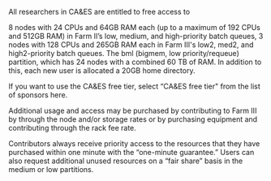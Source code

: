 

All researchers in CA&ES are entitled to free access to

8 nodes with 24 CPUs and 64GB RAM each (up to a maximum of 192 CPUs and 512GB RAM) in Farm II’s low, medium, and high-priority batch queues, 
3 nodes with 128 CPUs and 265GB RAM each in Farm III's low2, med2, and high2-priority batch queues.
The bml (bigmem, low priority/requeue) partition, which has 24 nodes with a combined 60 TB of RAM.
In addition to this, each new user is allocated a 20GB home directory.

If you want to use the CA&ES free tier, select “CA&ES free tier" from the list of sponsors here. 

Additional usage and access may be purchased by contributing to Farm III by through the node and/or storage rates or by purchasing equipment and contributing through the rack fee rate.

Contributors always receive priority access to the resources that they have purchased within one minute with the “one-minute guarantee.” Users can also request additional unused resources on a “fair share” basis in the medium or low partitions.